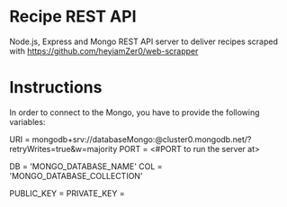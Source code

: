 # Recipe REST API
Node.js, Express and Mongo REST API server to deliver recipes scraped with https://github.com/heyiamZer0/web-scrapper

# Instructions
In order to connect to the Mongo, you have to provide the following variables:

URI = mongodb+srv://databaseMongo:<PASSWORD>@cluster0.mongodb.net/<DATABASE>?retryWrites=true&w=majority
PORT = <#PORT to run the server at>

DB = 'MONGO_DATABASE_NAME'
COL = 'MONGO_DATABASE_COLLECTION'

PUBLIC_KEY = <YOUR PUBLIC KEY>
PRIVATE_KEY = <YOU PRIVATE KEY>

